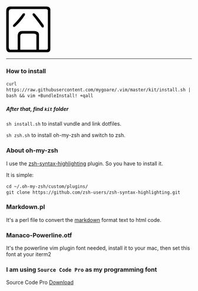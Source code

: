 ![jiong](http://github.com/mygoare/.vim/raw/master/jiong.png)
_______

### How to install

    curl https://raw.githubusercontent.com/mygoare/.vim/master/kit/install.sh | bash && vim +BundleInstall! +qall
    
##### After that, find `kit` folder

`sh install.sh` to install vundle and link dotfiles.

`sh zsh.sh` to install oh-my-zsh and switch to zsh.

### About oh-my-zsh

I use the [zsh-syntax-highlighting](https://github.com/zsh-users/zsh-syntax-highlighting) plugin. So you have to install it.

It is simple:

    cd ~/.oh-my-zsh/custom/plugins/
    git clone https://github.com/zsh-users/zsh-syntax-highlighting.git

### Markdown.pl

It's a perl file to convert the [markdown](http://daringfireball.net/projects/markdown/) format text to html code.

### Manaco-Powerline.otf

It's the powerline vim plugin font needed, install it to your mac, then set this font at your iterm2

### I am using `Source Code Pro` as my programming font

Source Code Pro [Download](http://sourceforge.net/projects/sourcecodepro.adobe/files/)
